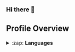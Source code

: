 ### Hi there 👋
## Profile Overview
<details>
    <summary>:zap: <strong>Languages </strong></summary>
    <br>
    <img align="center" style="width: 50%" src="https://github-readme-stats.vercel.app/api/top-langs/?username=Math-O5&langs_count=6&hide=css,scss,html,c%23,jupyter%20notebook&theme=tokyonight"></img>
</details>

<!--
**Hakzai/Hakzai** is a ✨ _special_ ✨ repository because its `README.md` (this file) appears on your GitHub profile.

Here are some ideas to get you started:

- 🔭 I’m currently working on ...
- 🌱 I’m currently learning ...
- 👯 I’m looking to collaborate on ...
- 🤔 I’m looking for help with ...
- 💬 Ask me about ...
- 📫 How to reach me: ...
- 😄 Pronouns: ...
- ⚡ Fun fact: ...
-->
